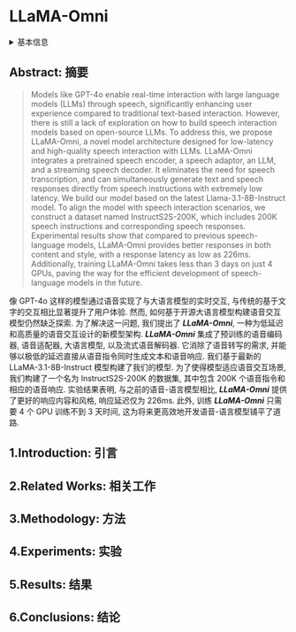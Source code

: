 # LLaMA-Omni

<details>
<summary>基本信息</summary>

- 标题: LLaMA-Omni: Seamless Speech Interaction with Large Language Models
- 作者:
  1. Qingkai Fang
  2. Shoutao Guo
  3. Yan Zhou 
  4. Zhengrui Ma 
  5. Shaolei Zhang 
  6. Yang Feng
- 机构:
  1.
- 时间:
  - 预印时间: 2024.09.10 ArXiv v1
  - 更新笔记: 2024.09.15
- 发表:
  - 期刊/会议 
- 链接:
  - [ArXiv](https://arxiv.org/abs/2409.06666)
  - [DOI]()
  - [Github]()
  - [Demo]()
  - [Scholar](https://scholar.google.com/scholar?cluster=)
- 标签:
  - ?
- 页数: 16
- 引用: ?
- 被引: ?
- 数据:
  - ? 
- 对比:
  - ?
- 复现:
  - ?

</details>

## Abstract: 摘要

> Models like GPT-4o enable real-time interaction with large language models (LLMs) through speech, significantly enhancing user experience compared to traditional text-based interaction. 
> However, there is still a lack of exploration on how to build speech interaction models based on open-source LLMs. 
> To address this, we propose LLaMA-Omni, a novel model architecture designed for low-latency and high-quality speech interaction with LLMs. 
> LLaMA-Omni integrates a pretrained speech encoder, a speech adaptor, an LLM, and a streaming speech decoder. 
> It eliminates the need for speech transcription, and can simultaneously generate text and speech responses directly from speech instructions with extremely low latency. 
> We build our model based on the latest Llama-3.1-8B-Instruct model. 
> To align the model with speech interaction scenarios, we construct a dataset named InstructS2S-200K, which includes 200K speech instructions and corresponding speech responses. 
> Experimental results show that compared to previous speech-language models, LLaMA-Omni provides better responses in both content and style, with a response latency as low as 226ms. 
> Additionally, training LLaMA-Omni takes less than 3 days on just 4 GPUs, paving the way for the efficient development of speech-language models in the future.

像 GPT-4o 这样的模型通过语音实现了与大语言模型的实时交互, 与传统的基于文字的交互相比显著提升了用户体验.
然而, 如何基于开源大语言模型构建语音交互模型仍然缺乏探索.
为了解决这一问题, 我们提出了 ***LLaMA-Omni***, 一种为低延迟和高质量的语音交互设计的新模型架构.
***LLaMA-Omni*** 集成了预训练的语音编码器, 语音适配器, 大语言模型, 以及流式语音解码器.
它消除了语音转写的需求, 并能够以极低的延迟直接从语音指令同时生成文本和语音响应.
我们基于最新的 LLaMA-3.1-8B-Instruct 模型构建了我们的模型.
为了使得模型适应语音交互场景, 我们构建了一个名为 InstructS2S-200K 的数据集, 其中包含 200K 个语音指令和相应的语音响应.
实验结果表明, 与之前的语音-语言模型相比, ***LLaMA-Omni*** 提供了更好的响应内容和风格, 响应延迟仅为 226ms.
此外, 训练 ***LLaMA-Omni*** 只需要 4 个 GPU 训练不到 3 天时间, 这为将来更高效地开发语音-语言模型铺平了道路.

## 1.Introduction: 引言

## 2.Related Works: 相关工作

## 3.Methodology: 方法

## 4.Experiments: 实验

## 5.Results: 结果

## 6.Conclusions: 结论
